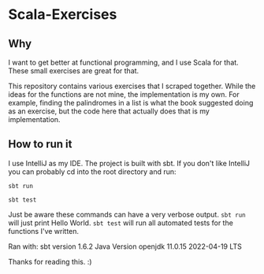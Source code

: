 # Scala-Exercises

## Why
I want to get better at functional programming, and I use Scala for that. These small exercises are great for that. 

This repository contains various exercises that I scraped together. While the ideas for the functions are not mine, the implementation is my own. For example, finding the palindromes in a list is what the book suggested doing as an exercise, but the code here that actually does that is my implementation.

## How to run it
I use IntelliJ as my IDE. The project is built with sbt. If you don't like IntelliJ you can probably cd into the root directory and run:

`sbt run`

`sbt test`  

Just be aware these commands can have a very verbose output. `sbt run` will just print Hello World. `sbt test` will run all automated tests for the functions I've written. 

Ran with:
sbt version 1.6.2
Java Version openjdk 11.0.15 2022-04-19 LTS

Thanks for reading this. :)
